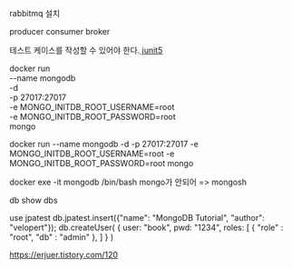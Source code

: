 rabbitmq 설치 

producer
consumer
broker


테스트 케이스를 작성할 수 있어야 한다.[
junit5]()


docker run \
    --name mongodb \
    -d \
    -p 27017:27017 \
    -e MONGO_INITDB_ROOT_USERNAME=root \
    -e MONGO_INITDB_ROOT_PASSWORD=root \
    mongo


docker run --name mongodb -d -p 27017:27017 -e MONGO_INITDB_ROOT_USERNAME=root -e MONGO_INITDB_ROOT_PASSWORD=root mongo

docker exe -it mongodb /bin/bash
mongo가 안되어 => mongosh

db
show dbs

use jpatest
db.jpatest.insert({"name": "MongoDB Tutorial", "author": "velopert"});
db.createUser(
  {
    user: "book",
    pwd:  "1234",
    roles: [
    	{ "role" : "root", "db" : "admin" },
	]
  }
)


https://erjuer.tistory.com/120
 
